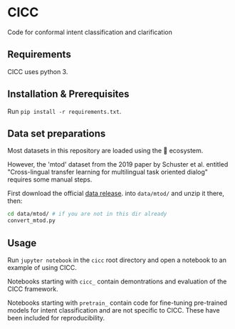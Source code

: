 # CICC 
Code for conformal intent classification and clarification

## Requirements
CICC uses python 3.

## Installation & Prerequisites
Run ``pip install -r requirements.txt``.

## Data set preparations
Most datasets in this repository are loaded using the 🤗 ecosystem.

However, the 'mtod' dataset from the 2019 paper by Schuster et al. entitled "Cross-lingual transfer learning for multilingual task oriented dialog" requires some manual steps.

First download the official [data release](https://fb.me/multilingual_task_oriented_data).
into ``data/mtod/`` and unzip it there, then:

```bash
cd data/mtod/ # if you are not in this dir already
convert_mtod.py
```

## Usage
Run ``jupyter notebook`` in the ``cicc`` root directory and open a notebook to
an example of using CICC.

Notebooks starting with ``cicc_`` contain demontrations  and evaluation of the CICC framework. 

Notebooks starting with ``pretrain_`` contain code for fine-tuning pre-trained models for intent classification and are not specific to CICC. These have been included for reproducibility.